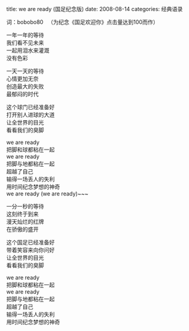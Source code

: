 title: we are ready (国足纪念版)
date: 2008-08-14
categories: 经典语录

词：bobobo80   （为纪念《国足欢迎你》点击量达到100而作）  
  
一年一年的等待  
我们看不见未来  
一起用泪水来灌溉  
没有色彩  
  
一天一天的等待  
心情更加无奈  
创造最大的失败  
最郁闷的时代  
  
这个球门已经准备好  
打开别人进球的大道  
让全世界的目光  
看看我们的臭脚  
  
we are ready  
把脚和球都粘在一起  
we are ready  
把脚与地都粘在一起  
超越了自己  
输得一场丢人的失利  
用时间纪念梦想的神奇  
we are ready (we are ready)~~~  
  
一分一秒的等待  
这刻终于到来  
漫天灿烂的红牌  
在骄傲的盛开  
  
这个国足已经准备好  
带着笑容来向你问好  
让全世界的目光  
看看我们的臭脚  
  
we are ready  
把脚和球都粘在一起  
we are ready  
把脚与地都粘在一起  
超越了自己  
输得一场丢人的失利  
用时间纪念梦想的神奇

